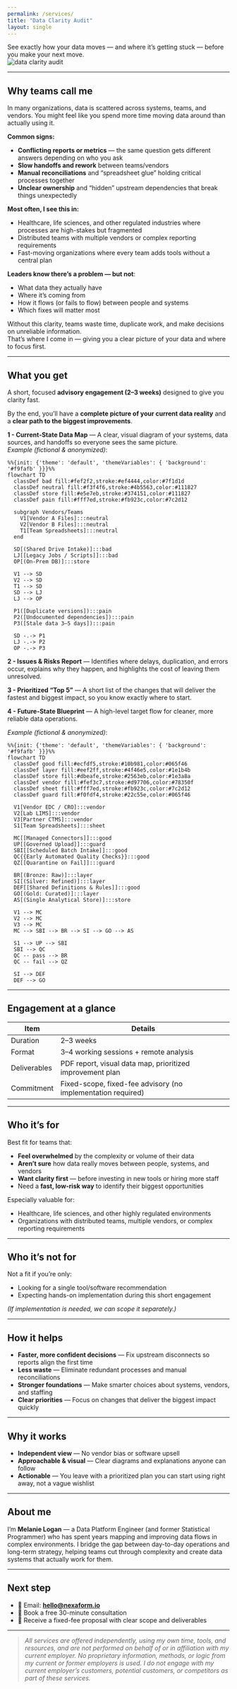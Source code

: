 ```yaml
---
permalink: /services/
title: "Data Clarity Audit"
layout: single
---
```


<div class="notice--info">
  See exactly how your data moves — and where it’s getting stuck — before you make your next move.
</div>

<img src="/assets/images/data_clarity_audit.png" alt="data clarity audit" class="center-image" />

---

## Why teams call me
In many organizations, data is scattered across systems, teams, and vendors. You might feel like you spend more time moving data around than actually using it.

**Common signs:**
- **Conflicting reports or metrics** — the same question gets different answers depending on who you ask  
- **Slow handoffs and rework** between teams/vendors  
- **Manual reconciliations** and “spreadsheet glue” holding critical processes together  
- **Unclear ownership** and “hidden” upstream dependencies that break things unexpectedly  

**Most often, I see this in:**
- Healthcare, life sciences, and other regulated industries where processes are high-stakes but fragmented  
- Distributed teams with multiple vendors or complex reporting requirements  
- Fast-moving organizations where every team adds tools without a central plan

**Leaders know there’s a problem — but not**:
- What data they actually have  
- Where it’s coming from  
- How it flows (or fails to flow) between people and systems  
- Which fixes will matter most  

Without this clarity, teams waste time, duplicate work, and make decisions on unreliable information.  
That’s where I come in — giving you a clear picture of your data and where to focus first.

---

## What you get
A short, focused **advisory engagement (2–3 weeks)** designed to give you clarity fast.  

By the end, you’ll have a **complete picture of your current data reality** and a **clear path to the biggest improvements**.

**1 - Current-State Data Map** — A clear, visual diagram of your systems, data sources, and handoffs so everyone sees the same picture.  
   *Example (fictional & anonymized)*:

```mermaid
%%{init: {'theme': 'default', 'themeVariables': { 'background': '#f9fafb' }}}%%
flowchart TD
  classDef bad fill:#fef2f2,stroke:#ef4444,color:#7f1d1d
  classDef neutral fill:#f3f4f6,stroke:#4b5563,color:#111827
  classDef store fill:#e5e7eb,stroke:#374151,color:#111827
  classDef pain fill:#fff7ed,stroke:#fb923c,color:#7c2d12

  subgraph Vendors/Teams
    V1[Vendor A Files]:::neutral
    V2[Vendor B Files]:::neutral
    T1[Team Spreadsheets]:::neutral
  end

  SD[(Shared Drive Intake)]:::bad
  LJ[[Legacy Jobs / Scripts]]:::bad
  OP[(On-Prem DB)]:::store

  V1 --> SD
  V2 --> SD
  T1 --> SD
  SD --> LJ
  LJ --> OP

  P1([Duplicate versions]):::pain
  P2([Undocumented dependencies]):::pain
  P3([Stale data 3–5 days]):::pain

  SD -.-> P1
  LJ -.-> P2
  OP -.-> P3

```

**2 - Issues & Risks Report** — Identifies where delays, duplication, and errors occur, explains why they happen, and highlights the cost of leaving them unresolved.

**3 - Prioritized “Top 5”** — A short list of the changes that will deliver the fastest and biggest impact, so you know exactly where to start.

**4 - Future-State Blueprint** — A high-level target flow for cleaner, more reliable data operations.

*Example (fictional & anonymized)*:

```mermaid
%%{init: {'theme': 'default', 'themeVariables': { 'background': '#f9fafb' }}}%%
flowchart TD
  classDef good fill:#ecfdf5,stroke:#10b981,color:#065f46
  classDef layer fill:#eef2ff,stroke:#4f46e5,color:#1e1b4b
  classDef store fill:#dbeafe,stroke:#2563eb,color:#1e3a8a
  classDef vendor fill:#fef3c7,stroke:#d97706,color:#78350f
  classDef sheet fill:#fff7ed,stroke:#fb923c,color:#7c2d12
  classDef guard fill:#f0fdf4,stroke:#22c55e,color:#065f46

  V1[Vendor EDC / CRO]:::vendor
  V2[Lab LIMS]:::vendor
  V3[Partner CTMS]:::vendor
  S1[Team Spreadsheets]:::sheet

  MC[[Managed Connectors]]:::good
  UP[[Governed Upload]]:::guard
  SBI[[Scheduled Batch Intake]]:::good
  QC{{Early Automated Quality Checks}}:::good
  QZ[[Quarantine on Fail]]:::guard

  BR[(Bronze: Raw)]:::layer
  SI[(Silver: Refined)]:::layer
  DEF[[Shared Definitions & Rules]]:::good
  GO[(Gold: Curated)]:::layer
  AS[(Single Analytical Store)]:::store

  V1 --> MC
  V2 --> MC
  V3 --> MC
  MC --> SBI --> BR --> SI --> GO --> AS

  S1 --> UP --> SBI
  SBI --> QC
  QC -- pass --> BR
  QC -- fail --> QZ

  SI --> DEF
  DEF --> GO
```

---

## Engagement at a glance

| Item | Details |
|---|---|
| Duration | 2–3 weeks |
| Format | 3–4 working sessions + remote analysis |
| Deliverables | PDF report, visual data map, prioritized improvement plan |
| Commitment | Fixed-scope, fixed-fee advisory (no implementation required) |

---

## Who it’s for
Best fit for teams that:
- **Feel overwhelmed** by the complexity or volume of their data  
- **Aren’t sure** how data really moves between people, systems, and vendors  
- **Want clarity first** — before investing in new tools or hiring more staff  
- Need a **fast, low-risk way** to identify their biggest opportunities

Especially valuable for:
- Healthcare, life sciences, and other highly regulated environments  
- Organizations with distributed teams, multiple vendors, or complex reporting requirements  

---

## Who it’s not for
Not a fit if you’re only:
- Looking for a single tool/software recommendation  
- Expecting hands-on implementation during this short engagement  

*(If implementation is needed, we can scope it separately.)*

---

## How it helps
- **Faster, more confident decisions** — Fix upstream disconnects so reports align the first time  
- **Less waste** — Eliminate redundant processes and manual reconciliations  
- **Stronger foundations** — Make smarter choices about systems, vendors, and staffing  
- **Clear priorities** — Focus on changes that deliver the biggest impact quickly  

---

## Why it works
- **Independent view** — No vendor bias or software upsell  
- **Approachable & visual** — Clear diagrams and explanations anyone can follow  
- **Actionable** — You leave with a prioritized plan you can start using right away, not a vague wishlist  

---

## About me
I’m **Melanie Logan** — a Data Platform Engineer (and former Statistical Programmer) who has spent years mapping and improving data flows in complex environments. I bridge the gap between day-to-day operations and long-term strategy, helping teams cut through complexity and create data systems that actually work for them.

---

## Next step
- 📧 Email: **[hello@nexaform.io](mailto:hello@nexaform.io)**  
- 📅 Book a free 30-minute consultation  
- 📄 Receive a fixed-fee proposal with clear scope and deliverables  

---

> *All services are offered independently, using my own time, tools, and resources, and are not performed on behalf of or in affiliation with my current employer. No proprietary information, methods, or logic from my current or former employers is used. I do not engage with my current employer’s customers, potential customers, or competitors as part of these services.*
